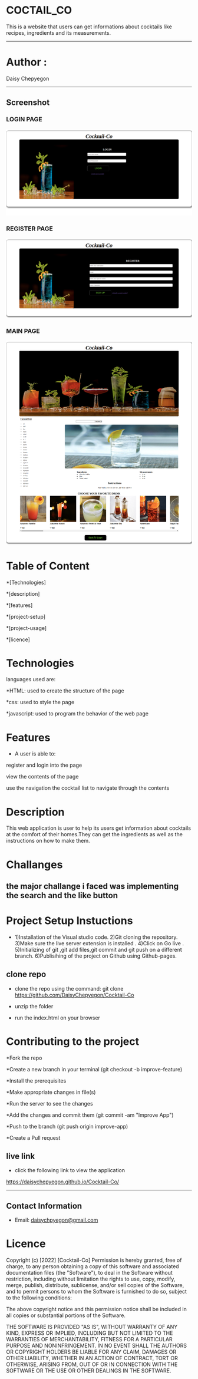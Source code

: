 # COCTAIL_CO

This is a website that users can get informations about cocktails like recipes, ingredients and its measurements.

---
# Author : 
Daisy Chepyegon

---

## Screenshot

### LOGIN PAGE
![image](./assets/images/login.png)

### REGISTER PAGE
![image](./assets/images/register.png)

### MAIN PAGE
![image](./assets/images/main.png)


# Table of Content
*[Technologies]

*[description]

*[features]

*[project-setup]

*[project-usage]

*[licence]

# Technologies

languages used are:

*HTML: used to create the structure of the page

*css: used to style the page

*javascript: used to program the behavior of the web page

# Features

* A user is able to:

register and login into the page

view the contents of the page

use the navigation the cocktail list to navigate through the contents


# Description

This web application is user to help its users get information about cocktails at the comfort of their homes.They can get the ingredients as well as the instructions on how to make them.

# Challanges

the major challange i faced was implementing the search and the like button
---
# Project Setup Instuctions

* 1)Installation of the Visual studio code. 2)Git cloning the repository. 3)Make sure the live server extension is installed . 4)Click on Go live . 5)Initializing of git ,git add files,git commit and git push on a different branch.  6)Publisihing of the project on Github using Github-pages.


## clone repo

* clone the repo using the command: git clone 
https://github.com/DaisyChepyegon/Cocktail-Co

* unzip the folder 

* run the index.html on your browser

# Contributing to the project

*Fork the repo

*Create a new branch in your terminal (git checkout -b improve-feature)

*Install the prerequisites

*Make appropriate changes in file(s)

*Run the server to see the changes

*Add the changes and commit them (git commit -am "Improve App")

*Push to the branch (git push origin improve-app)

*Create a Pull request

## live link

* click the following link to view the application

 https://daisychepyegon.github.io/Cocktail-Co/

---

## Contact Information
* Email: daisychpyegon@gmail.com


# Licence

Copyright (c) [2022] [Cocktail-Co] Permission is hereby granted, free of charge, to any person obtaining a copy of this software and associated documentation files (the "Software"), to deal in the Software without restriction, including without limitation the rights to use, copy, modify, merge, publish, distribute, sublicense, and/or sell copies of the Software, and to permit persons to whom the Software is furnished to do so, subject to the following conditions:

The above copyright notice and this permission notice shall be included in all copies or substantial portions of the Software.

THE SOFTWARE IS PROVIDED "AS IS", WITHOUT WARRANTY OF ANY KIND, EXPRESS OR IMPLIED, INCLUDING BUT NOT LIMITED TO THE WARRANTIES OF MERCHANTABILITY, FITNESS FOR A PARTICULAR PURPOSE AND NONINFRINGEMENT. IN NO EVENT SHALL THE AUTHORS OR COPYRIGHT HOLDERS BE LIABLE FOR ANY CLAIM, DAMAGES OR OTHER LIABILITY, WHETHER IN AN ACTION OF CONTRACT, TORT OR OTHERWISE, ARISING FROM, OUT OF OR IN CONNECTION WITH THE SOFTWARE OR THE USE OR OTHER DEALINGS IN THE SOFTWARE.

